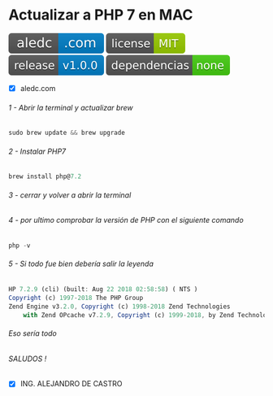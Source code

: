 # Actualizar a PHP 7 en MAC

[![aledc.com](https://github.com/aledc7/Scrum-Certification/blob/master/recursos/aledc.com.svg)](https://aledc.com)
[![License](https://github.com/aledc7/Scrum-Certification/blob/master/recursos/mit-license.svg)](https://aledc.com)
[![GitHub release](https://github.com/aledc7/Scrum-Certification/blob/master/recursos/release.svg)](https://aledc.com)
[![Dependencies](https://github.com/aledc7/Scrum-Certification/blob/master/recursos/dependencias-none.svg)](https://aledc.com)


- [x] aledc.com



###### 1 - Abrir la terminal y actualizar brew


```javascript	
sudo brew update && brew upgrade
```


###### 2 - Instalar PHP7

```javascript	
brew install php@7.2
```




###### 3 - cerrar y volver a abrir la terminal


###### 4 - por ultimo comprobar la versión de PHP con el siguiente comando


```javascript	
php -v
```



###### 5 - Si todo fue bien debería salir la leyenda

```javascript
HP 7.2.9 (cli) (built: Aug 22 2018 02:58:58) ( NTS )
Copyright (c) 1997-2018 The PHP Group
Zend Engine v3.2.0, Copyright (c) 1998-2018 Zend Technologies
    with Zend OPcache v7.2.9, Copyright (c) 1999-2018, by Zend Technologies
```



###### Eso sería todo

###### SALUDOS !


- [X] ING. ALEJANDRO DE CASTRO
